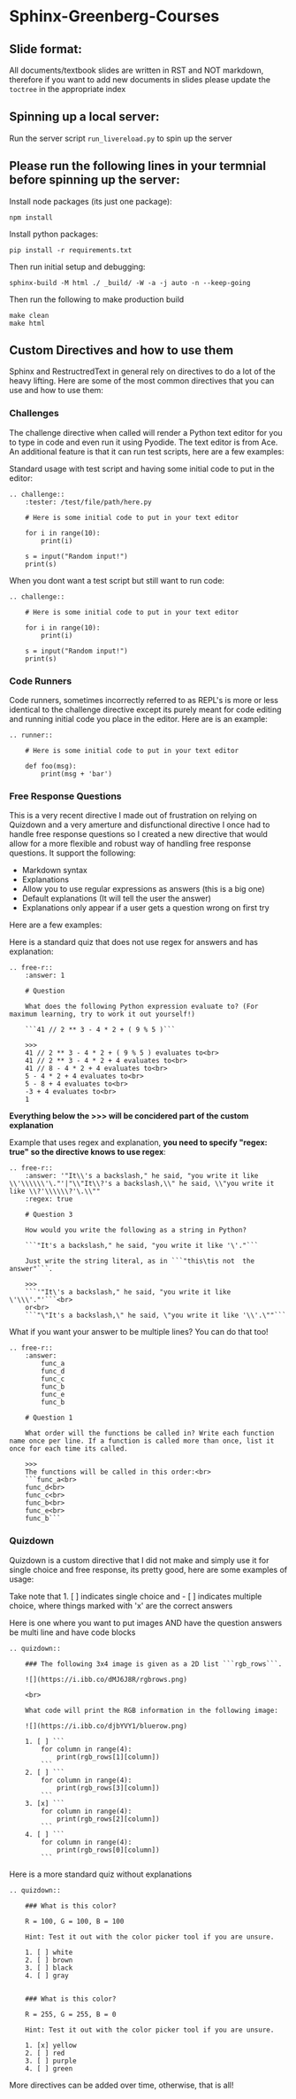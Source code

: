 # Sphinx-Greenberg-Courses

## Slide format:
All documents/textbook slides are written in RST and NOT markdown, therefore if you want to add new documents in slides please update the `toctree` in the appropriate index

## Spinning up a local server:
Run the server script `run_livereload.py` to spin up the server

## Please run the following lines in your termnial before spinning up the server:
Install node packages (its just one package):
```
npm install
```
Install python packages:
```
pip install -r requirements.txt
```
Then run initial setup and debugging:
```
sphinx-build -M html ./ _build/ -W -a -j auto -n --keep-going
```
Then run the following to make production build
```
make clean
make html
```

## Custom Directives and how to use them

Sphinx and RestructredText in general rely on directives to do a lot of the heavy lifting. Here are some of the most common directives that you can use and how to use them:

### Challenges
The challenge directive when called will render a Python text editor for you to type in code and even run it using Pyodide. The text editor is from Ace. An additional feature is that it can run test scripts, here are a few examples:

Standard usage with test script and having some initial code to put in the editor:
```
.. challenge::
    :tester: /test/file/path/here.py

    # Here is some initial code to put in your text editor

    for i in range(10):
        print(i)
    
    s = input("Random input!")
    print(s)
```

When you dont want a test script but still want to run code:
```
.. challenge::

    # Here is some initial code to put in your text editor

    for i in range(10):
        print(i)
    
    s = input("Random input!")
    print(s)
```

### Code Runners
Code runners, sometimes incorrectly referred to as REPL's is more or less identical to the challenge directive except its purely meant for code editing and running initial code you place in the editor. Here are is an example:

```
.. runner::

    # Here is some initial code to put in your text editor

    def foo(msg):
        print(msg + 'bar')
```

### Free Response Questions
This is a very recent directive I made out of frustration on relying on Quizdown and a very amerture and disfunctional directive I once had to handle free response questions so I created a new directive that would allow for a more flexible and robust way of handling free response questions. It support the following:

- Markdown syntax
- Explanations
- Allow you to use regular expressions as answers (this is a big one)
- Default explanations (It will tell the user the answer)
- Explanations only appear if a user gets a question wrong on first try

Here are a few examples:

Here is a standard quiz that does not use regex for answers and has explanation:

```
.. free-r::
    :answer: 1

    # Question

    What does the following Python expression evaluate to? (For maximum learning, try to work it out yourself!)

    ```41 // 2 ** 3 - 4 * 2 + ( 9 % 5 )```

    >>>
    41 // 2 ** 3 - 4 * 2 + ( 9 % 5 ) evaluates to<br>
    41 // 2 ** 3 - 4 * 2 + 4 evaluates to<br>
    41 // 8 - 4 * 2 + 4 evaluates to<br>
    5 - 4 * 2 + 4 evaluates to<br>
    5 - 8 + 4 evaluates to<br>
    -3 + 4 evaluates to<br>
    1
```

**Everything below the >>> will be concidered part of the custom explanation**

Example that uses regex and explanation, **you need to specify "regex: true" so the directive knows to use regex**:


```
.. free-r::
    :answer: '"It\\'s a backslash," he said, "you write it like \\'\\\\\\'\."'|"\\"It\\?'s a backslash,\\" he said, \\"you write it like \\?'\\\\\\?'\.\\""
    :regex: true

    # Question 3

    How would you write the following as a string in Python?

    ```"It's a backslash," he said, "you write it like '\'."```

    Just write the string literal, as in ```"this\tis not  the answer"```.

    >>>
    ```'"It\'s a backslash," he said, "you write it like \'\\\'."'```<br>
    or<br>
    ```"\"It's a backslash,\" he said, \"you write it like '\\'.\""```
```
What if you want your answer to be multiple lines? You can do that too!

```
.. free-r:: 
    :answer:
        func_a
        func_d
        func_c
        func_b
        func_e
        func_b
    
    # Question 1

    What order will the functions be called in? Write each function name once per line. If a function is called more than once, list it once for each time its called.
    
    >>>
    The functions will be called in this order:<br>
    ```func_a<br>
    func_d<br>
    func_c<br>
    func_b<br>
    func_e<br>
    func_b```
```

### Quizdown
Quizdown is a custom directive that I did not make and simply use it for single choice and free response, its pretty good, here are some examples of usage:

Take note that 1. [ ] indicates single choice and - [ ] indicates multiple choice, where things marked with 'x' are the correct answers

Here is one where you want to put images AND have the question answers be multi line and have code blocks
```
.. quizdown::
        
    ### The following 3x4 image is given as a 2D list ```rgb_rows```.

    ![](https://i.ibb.co/dMJ6J8R/rgbrows.png)

    <br>

    What code will print the RGB information in the following image:

    ![](https://i.ibb.co/djbYVY1/bluerow.png)

    1. [ ] ```
        for column in range(4):
            print(rgb_rows[1][column])
        ```
    2. [ ] ```
        for column in range(4):
            print(rgb_rows[3][column])
        ```
    3. [x] ```
        for column in range(4):
            print(rgb_rows[2][column])
        ```
    4. [ ] ```
        for column in range(4):
            print(rgb_rows[0][column])
        ```
```

Here is a more standard quiz without explanations
```
.. quizdown::

    ### What is this color?

    R = 100, G = 100, B = 100

    Hint: Test it out with the color picker tool if you are unsure.

    1. [ ] white
    2. [ ] brown
    3. [ ] black
    4. [ ] gray 


    ### What is this color?

    R = 255, G = 255, B = 0

    Hint: Test it out with the color picker tool if you are unsure.

    1. [x] yellow
    2. [ ] red
    3. [ ] purple
    4. [ ] green 
```

More directives can be added over time, otherwise, that is all!